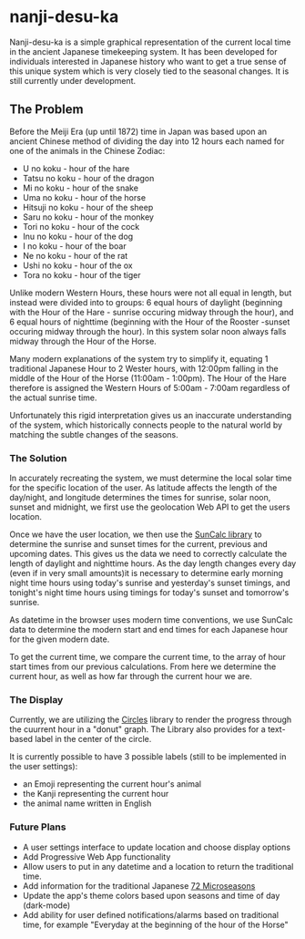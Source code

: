 # nanji-desu-ka

Nanji-desu-ka is a simple graphical representation of the current local time in the ancient Japanese timekeeping system. It has been developed for individuals interested in Japanese history who want to get a true sense of this unique system which is very closely tied to the seasonal changes. It is still currently under development.

## The Problem

Before the Meiji Era (up until 1872) time in Japan was based upon an ancient Chinese method of dividing the day into 12 hours each named for one of the animals in the Chinese Zodiac: 

- U no koku - hour of the hare
- Tatsu no koku - hour of the dragon
- Mi no koku - hour of the snake
- Uma no koku - hour of the horse
- Hitsuji no koku - hour of the sheep
- Saru no koku - hour of the monkey
- Tori no koku - hour of the cock
- Inu no koku - hour of the dog
- I no koku - hour of the boar
- Ne no koku - hour of the rat
- Ushi no koku - hour of the ox
- Tora no koku - hour of the tiger

Unlike modern Western Hours, these hours were not all equal in length, but instead were divided into to groups: 6 equal hours of daylight (beginning with the Hour of the Hare - sunrise occuring midway through the hour), and 6 equal hours of nighttime (beginning with the Hour of the Rooster -sunset occuring midway through the hour). In this system solar noon always falls midway through the Hour of the Horse.

Many modern explanations of the system try to simplify it, equating 1 traditional Japanese Hour to 2 Wester hours, with 12:00pm falling in the middle of the Hour of the Horse (11:00am - 1:00pm). The Hour of the Hare therefore is assigned the Western Hours of 5:00am - 7:00am regardless of the actual sunrise time.

Unfortunately this rigid interpretation gives us an inaccurate understanding of the system, which historically connects people to the natural world by matching the subtle changes of the seasons.

### The Solution
In accurately recreating the system, we must determine the local solar time for the specific location of the user. As latitude affects the length of the day/night, and longitude determines the times for sunrise, solar noon, sunset and midnight, we first use the geolocation Web API to get the users location.

Once we have the user location, we then use the [SunCalc library](https://github.com/mourner/suncalc) to determine the sunrise and sunset times for the current, previous and upcoming dates. This gives us the data we need to correctly calculate the length of daylight and nighttime hours. As the day length changes every day (even if in very small amounts)it is necessary to determine early morning night time hours using today's sunrise and yesterday's sunset timings, and tonight's night time hours using timings for today's sunset and tomorrow's sunrise.

As datetime in the browser uses modern time conventions, we use SunCalc data to determine the modern start and end times for each Japanese hour for the given modern date.

To get the current time, we compare the current time, to the array of hour start times from our previous calculations. From here we determine the current hour, as well as how far through the current hour we are.

### The Display
Currently, we are utilizing the [Circles](https://github.com/lugolabs/circles) library to render the progress through the cuurrent hour in a "donut" graph. The Library also provides for a text-based label in the center of the circle. 

It is currently possible to have 3 possible labels (still to be implemented in the user settings):
- an Emoji representing the current hour's animal
- the Kanji representing the current hour
- the animal name written in English

### Future Plans
- A user settings interface to update location and choose display options
- Add Progressive Web App functionality
- Allow users to put in any datetime and a location to return the traditional time. 
- Add information for the traditional Japanese [72 Microseasons](https://www.nippon.com/en/features/h00124/)
- Update the app's theme colors based upon seasons and time of day (dark-mode)
- Add ability for user defined notifications/alarms based on traditional time, for example "Everyday at the beginning of the hour of the Horse"
